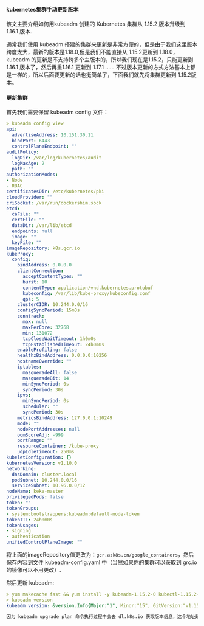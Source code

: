 #### kubernetes集群手动更新版本

该文主要介绍如何用kubeadm 创建的 Kubernetes 集群从 1.15.2 版本升级到 1.16.1 版本.

通常我们使用 kubeadm 搭建的集群来更新是非常方便的，但是由于我们这里版本跨度太大，最新的版本是1.18.0,但是我们不能直接从 1.15.2更新到 1.18.0，kubeadm 的更新是不支持跨多个主版本的，所以我们现在是1.15.2，只能更新到 1.16.1 版本了，然后再重1.16.1 更新到 1.17.1 …… 不过版本更新的方式方法基本上都是一样的，所以后面要更新的话也挺简单了，下面我们就先将集群更新到  1.15.2版本。

#### 更新集群

首先我们需要保留 kubeadm config 文件：
```yaml
> kubeadm config view
api:
  advertiseAddress: 10.151.30.11
  bindPort: 6443
  controlPlaneEndpoint: ""
auditPolicy:
  logDir: /var/log/kubernetes/audit
  logMaxAge: 2
  path: ""
authorizationModes:
- Node
- RBAC
certificatesDir: /etc/kubernetes/pki
cloudProvider: ""
criSocket: /var/run/dockershim.sock
etcd:
  caFile: ""
  certFile: ""
  dataDir: /var/lib/etcd
  endpoints: null
  image: ""
  keyFile: ""
imageRepository: k8s.gcr.io
kubeProxy:
  config:
    bindAddress: 0.0.0.0
    clientConnection:
      acceptContentTypes: ""
      burst: 10
      contentType: application/vnd.kubernetes.protobuf
      kubeconfig: /var/lib/kube-proxy/kubeconfig.conf
      qps: 5
    clusterCIDR: 10.244.0.0/16
    configSyncPeriod: 15m0s
    conntrack:
      max: null
      maxPerCore: 32768
      min: 131072
      tcpCloseWaitTimeout: 1h0m0s
      tcpEstablishedTimeout: 24h0m0s
    enableProfiling: false
    healthzBindAddress: 0.0.0.0:10256
    hostnameOverride: ""
    iptables:
      masqueradeAll: false
      masqueradeBit: 14
      minSyncPeriod: 0s
      syncPeriod: 30s
    ipvs:
      minSyncPeriod: 0s
      scheduler: ""
      syncPeriod: 30s
    metricsBindAddress: 127.0.0.1:10249
    mode: ""
    nodePortAddresses: null
    oomScoreAdj: -999
    portRange: ""
    resourceContainer: /kube-proxy
    udpIdleTimeout: 250ms
kubeletConfiguration: {}
kubernetesVersion: v1.10.0
networking:
  dnsDomain: cluster.local
  podSubnet: 10.244.0.0/16
  serviceSubnet: 10.96.0.0/12
nodeName: keke-master
privilegedPods: false
token: ""
tokenGroups:
- system:bootstrappers:kubeadm:default-node-token
tokenTTL: 24h0m0s
tokenUsages:
- signing
- authentication
unifiedControlPlaneImage: ""
```

将上面的imageRepository值更改为：`gcr.azk8s.cn/google_containers`，然后保存内容到文件 kubeadm-config.yaml 中（当然如果你的集群可以获取到 grc.io 的镜像可以不用更改）.


然后更新 kubeadm:
```yaml
> yum makecache fast && yum install -y kubeadm-1.15.2-0 kubectl-1.15.2-0 
> kubeadm version
kubeadm version: &version.Info{Major:"1", Minor:"15", GitVersion:"v1.15.2", GitCommit:"f6278300bebbb750328ac16ee6dd3aa71213468", GitTreeState:"clean", BuildDate:"2019-08-05T09:20:51Z", GoVersion:"go1.12.5", Compiler:"gc", Platform:"linux/amd64"}
```

```markdown
因为 kubeadm upgrade plan 命令执行过程中会去 dl.k8s.io 获取版本信息，这个地址是需要科学方法才能访问的，所以我们可以先将 kubeadm 更新到目标版本，然后就可以查看到目标版本升级的一些信息了。
```


